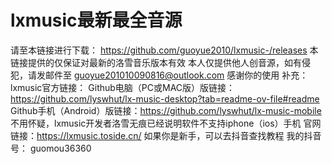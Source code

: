 # lxmusic最新最全音源
请至本链接进行下载：
https://github.com/guoyue2010/lxmusic-/releases
本链接提供的仅保证对最新的洛雪音乐版本有效
本人仅提供他人创音源，如有侵犯，请发邮件至
guoyue201010090816@outlook.com
感谢你的使用
补充：
lxmusic官方链接：
Github电脑（PC或MAC版）版链接：https://github.com/lyswhut/lx-music-desktop?tab=readme-ov-file#readme
Github手机（Android）版链接：https://github.com/lyswhut/lx-music-mobile
不用怀疑，lxmusic开发者洛雪无痕已经说明软件不支持iphone（ios）手机
官网链接：https://lxmusic.toside.cn/
如果你是新手，可以去抖音查找教程
我的抖音号：
guomou36360